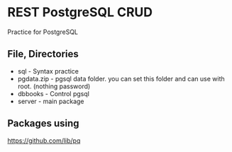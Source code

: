# REST PostgreSQL CRUD
Practice for PostgreSQL

## File, Directories
* sql - Syntax practice
* pgdata.zip - pgsql data folder. you can set this folder and can use with root. (nothing password)
* dbbooks - Control pgsql
* server - main package

## Packages using
https://github.com/lib/pq
